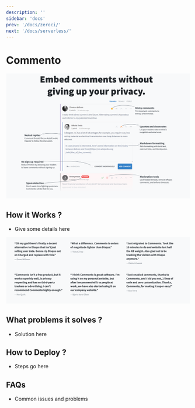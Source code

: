 ```yaml
---
description: ''
sidebar: 'docs'
prev: '/docs/zeroci/'
next: '/docs/serverless/'
---
```


# Commento

![](./img/commento.png)

## How it Works ?

- Give some details here

![](./img/commento2.png)

## What problems it solves ?

- Solution here

## How to Deploy ?

- Steps go here 

## FAQs

- Common issues and problems
